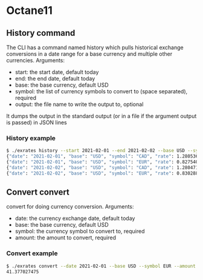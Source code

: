 # Octane11

## History command

The CLI has a command named history which pulls historical exchange conversions in a date range for a base currency and multiple other currencies. Arguments:

- start: the start date, default today
- end: the end date, default today
- base: the base currency, default USD
- symbol: the list of currency symbols to convert to (space separated), required
- output: the file name to write the output to, optional

It dumps the output in the standard output (or in a file if the argument output is passed) in JSON lines

### History example

```bash
$ ./exrates history --start 2021-02-01 --end 2021-02-02 --base USD --symbol EUR CAD
{"date": "2021-02-01", "base": "USD", "symbol": "CAD", "rate": 1.2805362463}
{"date": "2021-02-01", "base": "USD", "symbol": "EUR", "rate": 0.8275405495}
{"date": "2021-02-02", "base": "USD", "symbol": "CAD", "rate": 1.2804716041}
{"date": "2021-02-02", "base": "USD", "symbol": "EUR", "rate": 0.8302889406}
```

## Convert convert

convert for doing currency conversion. Arguments:

- date: the currency exchange date, default today
- base: the base currency, default USD
- symbol: the currency symbol to convert to, required
- amount: the amount to convert, required

### Convert example

```bash
$ ./exrates convert --date 2021-02-01 --base USD --symbol EUR --amount 50
41.377027475
```
